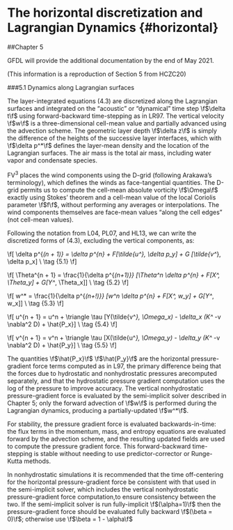 The horizontal discretization and Lagrangian Dynamics {#horizontal}
=========================================

##Chapter 5 

GFDL will provide the additional documentation by the end of May 2021.

(This information is a reproduction of Section 5 from HCZC20)

###5.1 Dynamics along Lagrangian surfaces

The layer-integrated equations (4.3) are discretized along the Lagrangian surfaces and integrated on the “acoustic” or “dynamical” time step \f$\delta t\f$ using forward-backward time-stepping as in LR97. The vertical velocity \f$w\f$ is a three-dimensional cell-mean value and partially advanced using the advection scheme. The geometric layer depth \f$\delta z\f$ is simply the difference of the heights of the successive layer interfaces, which with \f$\delta p^*\f$ defines the layer-mean density and the location of the Lagrangian surfaces. The air mass is the total air mass, including water vapor and condensate species.

FV<sup>3</sup> places the wind components using the D-grid (following Arakawa’s terminology), which defines the winds as face-tangential quantities. The D-grid permits us to compute the cell-mean absolute vorticity \f$\Omega\f$ exactly using Stokes’ theorem and a cell-mean value of the local Coriolis parameter \f$f\f$, without performing any averages or interpolations. The wind components themselves are face-mean values “along the cell edges” (not cell-mean values).

Following the notation from L04, PL07, and HL13, we can write the discretized forms of (4.3), excluding the vertical components, as:

\f[
 \delta p^{*(n + 1)} = \delta p^{*n} + F[\tilde{u^*}, \delta p_y] + G [\tilde{v^*}, \delta p_x]  \\ \tag {5.1}
  \f]

\f[
 \Theta^{n + 1} = \frac{1}{\delta p^{*(n+1)}} [\Theta^n \delta p^{*n} + F[X^*, \Theta_y] + G[Y^*, \Theta_x]]  \\ \tag {5.2}
  \f]

\f[
 w^* = \frac{1}{\delta p^{*(n+!)}} [w^n \delta p^{*n} + F[X^*, w_y] + G[Y^*, w_x]]  \\ \tag {5.3}
  \f]

\f[
 u^{n + 1} = u^n + \triangle \tau [Y(\tilde{v^*}, \Omega_x) - \delta_x (K^* -v \nabla^2 D) + \hat{P_x}]  \\ \tag {5.4}
  \f]

\f[
 v^{n + 1} = v^n + \triangle \tau [X(\tilde{u^*}, \Omega_y) - \delta_y (K^* -v \nabla^2 D) + \hat{P_y}]  \\ \tag {5.5}
  \f]

The quantities \f$\hat{P_x}\f$ \f$\hat{P_y}\f$ are the horizontal pressure-gradient force terms computed as in L97, the primary difference being that the forces due to hydrostatic and nonhydrostatic pressures arecomputed separately, and that the hydrostatic pressure gradient computation uses the log of the pressure to improve accuracy. The vertical nonhydrostatic pressure-gradient force is evaluated by the semi-implicit solver described in Chapter 5; only the forward advection of \f$w\f$ is performed during the Lagrangian dynamics, producing a partially-updated \f$w^*\f$.

For stability, the pressure gradient force is evaluated backwards-in-time: the flux terms in the momentum, mass, and entropy equations are evaluated forward by the advection scheme, and the resulting updated fields are used to compute the pressure gradient force. This forward-backward time-stepping is stable without needing to use predictor-corrector or Runge-Kutta methods.

In nonhydrostatic simulations it is recommended that the time off-centering for the horizontal pressure-gradient force be consistent with that used in the semi-implicit solver, which includes the vertical nonhydrostatic pressure-gradient force computation,to ensure consistency between the two. If the semi-implicit solver is run fully-implicit \f$(\alpha=1)\f$ then the pressure-gradient force should be evaluated fully backward \f$(\beta = 0)\f$; otherwise use \f$\beta = 1 - \alpha\f$
